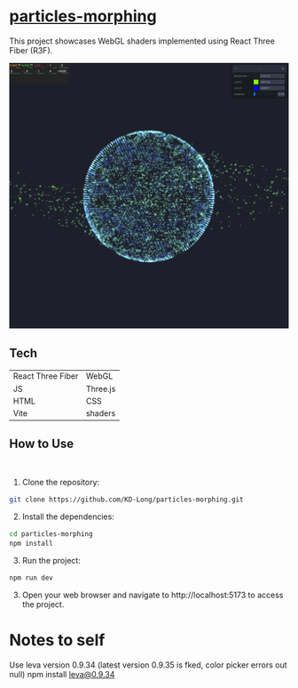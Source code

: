  # [particles-morphing](https://particles-morphing.kyledlong.com/)

This project showcases WebGL shaders implemented using React Three Fiber (R3F). 
<br>

![particles-morphing](./public/particles-morphing.png)

## Tech

|                   |               |
| ----------------- | ------------- |
| React Three Fiber | WebGL         |
| JS                | Three.js      |
| HTML              | CSS           |
| Vite              | shaders       |


## How to Use
<br>

1. Clone the repository:

```bash
git clone https://github.com/KD-Long/particles-morphing.git
```

2. Install the dependencies:

```bash
cd particles-morphing
npm install
```

3. Run the project:

```bash
npm run dev
```

3. Open your web browser and navigate to http://localhost:5173 to access the project.

# Notes to self

Use leva version 0.9.34 (latest version 0.9.35 is fked, color picker errors out null) 
npm install leva@0.9.34
